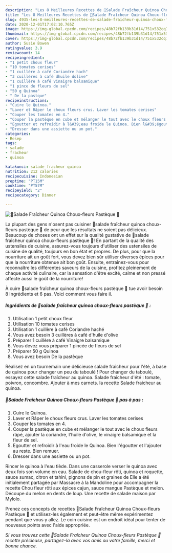 ```yaml
---
description: "Les 8 Meilleures Recettes de 🌿Salade Fraîcheur Quinoa Choux-fleurs Pastèque 🌿"
title: "Les 8 Meilleures Recettes de 🌿Salade Fraîcheur Quinoa Choux-fleurs Pastèque 🌿"
slug: 4935-les-8-meilleures-recettes-de-salade-fraicheur-quinoa-choux-fleurs-pasteque
date: 2020-12-01T17:02:10.765Z
image: https://img-global.cpcdn.com/recipes/48b72fb139b31d14/751x532cq70/🌿salade-fraicheur-quinoa-choux-fleurs-pasteque-🌿-photo-principale-de-la-recette.jpg
thumbnail: https://img-global.cpcdn.com/recipes/48b72fb139b31d14/751x532cq70/🌿salade-fraicheur-quinoa-choux-fleurs-pasteque-🌿-photo-principale-de-la-recette.jpg
cover: https://img-global.cpcdn.com/recipes/48b72fb139b31d14/751x532cq70/🌿salade-fraicheur-quinoa-choux-fleurs-pasteque-🌿-photo-principale-de-la-recette.jpg
author: Susie Bowen
ratingvalue: 3.9
reviewcount: 14
recipeingredient:
- "1 petit choux fleur"
- "10 tomates cerises"
- "1 cuillère à café Coriandre hach"
- "3 cuillères à café dhuile dolive"
- "1 cuillère à café Vinaigre balsamique"
- "1 pince de fleurs de sel"
- "50 g Quinoa"
- " De la pastque"
recipeinstructions:
- "Cuire le Quinoa."
- "Laver et Râper le choux fleurs crus. Laver les tomates cerises"
- "Couper les tomates en 4."
- "Couper la pastèque en cube et mélanger le tout avec le choux fleurs râpé, ajouter la coriandre, l&#39;huile d&#39;olive, le vinaigre balsamique et la fleur de sel."
- "Egoutter et refroidir à l&#39;eau froide le Quinoa. Bien l&#39;égoutter et l&#39;ajouter au reste. Bien remuer."
- "Dresser dans une assiette ou un pot."
categories:
- Resep
tags:
- salade
- fracheur
- quinoa

katakunci: salade fracheur quinoa 
nutrition: 212 calories
recipecuisine: Indonesian
preptime: "PT15M"
cooktime: "PT57M"
recipeyield: "2"
recipecategory: Dinner

---
```



![🌿Salade Fraîcheur Quinoa Choux-fleurs Pastèque 🌿](https://img-global.cpcdn.com/recipes/48b72fb139b31d14/751x532cq70/🌿salade-fraicheur-quinoa-choux-fleurs-pasteque-🌿-photo-principale-de-la-recette.jpg)

La plupart des gens n'osent pas cuisiner 🌿salade fraîcheur quinoa choux-fleurs pastèque 🌿 de peur que les résultats ne soient pas délicieux. Beaucoup de choses ont un effet sur la qualité gustative de 🌿salade fraîcheur quinoa choux-fleurs pastèque 🌿! En partant de la qualité des ustensiles de cuisine, assurez-vous toujours d'utiliser des ustensiles de cuisine de qualité, toujours en bon état et propres. De plus, pour que la nourriture ait un goût fort, vous devez bien sûr utiliser diverses épices pour que la nourriture obtenue ait bon goût. Ensuite, entraînez-vous pour reconnaître les différentes saveurs de la cuisine, profitez pleinement de chaque activité culinaire, car la sensation d'être excité, calme et non pressé affecte aussi le goût de la nourriture!

<!--inarticleads1-->

À cuire 🌿salade fraîcheur quinoa choux-fleurs pastèque 🌿 tue avoir besoin 8 Ingrédients et 6 pas. Voici comment vous faire il.

##### Ingrédients de 🌿salade fraîcheur quinoa choux-fleurs pastèque 🌿 :

1. Utilisation 1 petit choux fleur
1. Utilisation 10 tomates cerises
1. Utilisation 1 cuillère à café Coriandre haché
1. Vous avez besoin 3 cuillères à café d&#39;huile d&#39;olive
1. Préparer 1 cuillère à café Vinaigre balsamique
1. Vous devez vous préparer 1 pincée de fleurs de sel
1. Préparer 50 g Quinoa
1. Vous avez besoin  De la pastèque


Réalisez en un tournemain une délicieuse salade fraîcheur pour l&#39;été, à base de quinoa pour changer un peu du taboulé ! Pour changer du taboulé, essayez cette salade fraîcheur au quinoa. Salade fraîcheur d&#39;été : tomate, poivron, concombre. Ajouter à mes carnets. la recette Salade fraicheur au quinoa. 

<!--inarticleads2-->

##### 🌿Salade Fraîcheur Quinoa Choux-fleurs Pastèque 🌿 pas à pas :

1. Cuire le Quinoa.
1. Laver et Râper le choux fleurs crus. Laver les tomates cerises
1. Couper les tomates en 4.
1. Couper la pastèque en cube et mélanger le tout avec le choux fleurs râpé, ajouter la coriandre, l&#39;huile d&#39;olive, le vinaigre balsamique et la fleur de sel.
1. Egoutter et refroidir à l&#39;eau froide le Quinoa. Bien l&#39;égoutter et l&#39;ajouter au reste. Bien remuer.
1. Dresser dans une assiette ou un pot.


Rincer le quinoa à l&#39;eau tiède. Dans une casserole verser le quinoa avec deux fois son volume en eau. Salade de chou-fleur rôti, quinoa et roquette, sauce sumac, citron et tahini, pignons de pin et graines de Elle a été initialement partagée par Massacre à la Mandoline pour accompagner la recette Chou fleur rôti aux épices cajun, sauce mangue Pastèque et melon. Découpe du melon en dents de loup. Une recette de salade maison par Mylolo. 

<!--inarticleads1-->

<p>
Prenez ces concepts de recettes 🌿Salade Fraîcheur Quinoa Choux-fleurs Pastèque 🌿 et utilisez-les également et peut-être même expérimentez pendant que vous y allez. Le coin cuisine est un endroit idéal pour tenter de nouveaux points avec l'aide appropriée.
</p>

<p>
<i>Si vous trouvez cette 🌿Salade Fraîcheur Quinoa Choux-fleurs Pastèque 🌿 recette précieuse, partagez-la avec vos amis ou votre famille, merci et bonne chance.</i>
</p>
